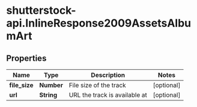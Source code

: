 # shutterstock-api.InlineResponse2009AssetsAlbumArt

## Properties
Name | Type | Description | Notes
------------ | ------------- | ------------- | -------------
**file_size** | **Number** | File size of the track | [optional] 
**url** | **String** | URL the track is available at | [optional] 


